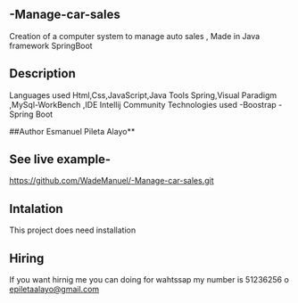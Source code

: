 ## -Manage-car-sales
Creation of a computer system to manage auto sales , Made in Java framework SpringBoot

## Description
Languages ​​used
Html,Css,JavaScript,Java
Tools
Spring,Visual Paradigm ,MySql-WorkBench ,IDE Intellij Community 
Technologies used
-Boostrap
-Spring Boot

##Author
Esmanuel Pileta Alayo**
## See live example-
https://github.com/WadeManuel/-Manage-car-sales.git

## Intalation
This project does need installation

## Hiring
If you want hirnig me you can doing for wahtssap my number is 51236256 o epiletaalayo@gmail.com



